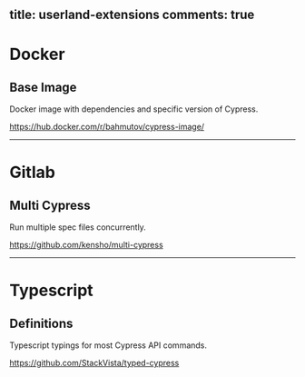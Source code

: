 title: userland-extensions
comments: true
---

# Docker

## Base Image

Docker image with dependencies and specific version of Cypress.

https://hub.docker.com/r/bahmutov/cypress-image/

***

# Gitlab

## Multi Cypress

Run multiple spec files concurrently.

https://github.com/kensho/multi-cypress

***

# Typescript

## Definitions

Typescript typings for most Cypress API commands.

https://github.com/StackVista/typed-cypress

